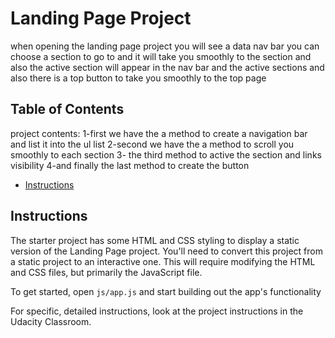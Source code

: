 # Landing Page Project
when opening  the landing page project you will see a data nav bar you can choose a section to go to
and it will take you smoothly to the section and also the active section will appear in the nav bar and the active sections 
and also there is a top button to take you smoothly to the top page
## Table of Contents
project contents:
1-first we have the a method to create a navigation bar and list it into the ul list 
2-second we have the a method to scroll you smoothly to each section 
3- the third method to active the section and links visibility
4-and finally the last method to create the button

* [Instructions](#instructions)

## Instructions

The starter project has some HTML and CSS styling to display a static version of the Landing Page project. You'll need to convert this project from a static project to an interactive one. This will require modifying the HTML and CSS files, but primarily the JavaScript file.

To get started, open `js/app.js` and start building out the app's functionality

For specific, detailed instructions, look at the project instructions in the Udacity Classroom.
